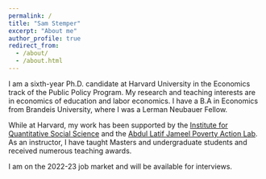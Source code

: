```yaml
---
permalink: /
title: "Sam Stemper"
excerpt: "About me"
author_profile: true
redirect_from: 
  - /about/
  - /about.html
---
```


I am a sixth-year Ph.D. candidate at Harvard University in the Economics track of the Public Policy Program. My research and teaching interests are in economics of education and labor economics. I have a B.A in Economics from Brandeis University, where I was a Lerman Neubauer Fellow.

While at Harvard, my work has been supported by the [Institute for Quantitative Social Science](https://www.iq.harvard.edu/) and the [Abdul Latif Jameel Poverty Action Lab](https://www.povertyactionlab.org/). As an instructor, I have taught Masters and undergraduate students and received numerous teaching awards.

I am on the 2022-23 job market and will be available for interviews.
